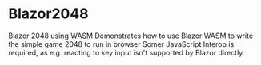 # Blazor2048
Blazor 2048 using WASM
Demonstrates how to use Blazor WASM to write the simple game 2048 to run in browser
Somer JavaScript Interop is required, as e.g. reacting to key input isn't supported by Blazor directly.
